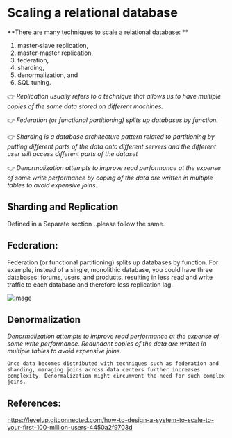 # Scaling a relational database

**There are many techniques to scale a relational database: **

  1. master-slave replication, 
  2. master-master replication, 
  3. federation, 
  4. sharding, 
  5. denormalization, and 
  6. SQL tuning.


👉 *Replication usually refers to a technique that allows us to have multiple copies of the same data stored on different machines.*

👉 *Federation (or functional partitioning) splits up databases by function.*

👉 *Sharding is a database architecture pattern related to partitioning by putting different parts of the data onto different servers and the different user will access different parts of the dataset*

👉 *Denormalization attempts to improve read performance at the expense of some write performance by coping of the data are written in multiple tables to avoid expensive joins.*

## Sharding and Replication
Defined in a Separate section ..please follow the same.

## Federation:

Federation (or functional partitioning) splits up databases by function. For example, instead of a single, monolithic database, you could have three databases: forums, users, and products, resulting in less read and write traffic to each database and therefore less replication lag.

![image](https://user-images.githubusercontent.com/33947539/162372590-11a93852-4954-4f10-907e-ed3b9b893529.png)

## Denormalization

*Denormalization attempts to improve read performance at the expense of some write performance. Redundant copies of the data are written in multiple tables to avoid expensive joins.*

```
Once data becomes distributed with techniques such as federation and sharding, managing joins across data centers further increases complexity. Denormalization might circumvent the need for such complex joins.
```

## References:
https://levelup.gitconnected.com/how-to-design-a-system-to-scale-to-your-first-100-million-users-4450a2f9703d






